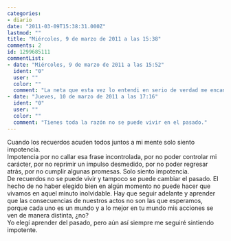 ```yaml
---
categories:
- diario
date: "2011-03-09T15:38:31.000Z"
lastmod: ""
title: "Miércoles, 9 de marzo de 2011 a las 15:38"
comments: 2
id: 1299685111
commentList:
- date: "Miércoles, 9 de marzo de 2011 a las 15:52"
  ident: "0"
  user: ""
  color: ""
  comment: "La neta que esta vez lo entendi en serio de verdad me encantó.  \n  \nPD: NO xD"
- date: "Jueves, 10 de marzo de 2011 a las 17:16"
  ident: "0"
  user: ""
  color: ""
  comment: "Tienes toda la razón no se puede vivir en el pasado."
---
```


Cuando los recuerdos acuden todos juntos a mi mente solo siento impotencia.  
Impotencia por no callar esa frase incontrolada, por no poder controlar mi carácter, por no reprimir un impulso desmedido, por no poder regresar atrás, por no cumplir algunas promesas. Solo siento impotencia.  
De recuerdos no se puede vivir y tampoco se puede cambiar el pasado. El hecho de no haber elegido bien en algún momento no puede hacer que vivamos en aquel minuto inolvidable. Hay que seguir adelante y aprender que las consecuencias de nuestros actos no son las que esperamos, porque cada uno es un mundo y a lo mejor en tu mundo mis acciones se ven de manera distinta, ¿no?  
Yo elegí aprender del pasado, pero aún así siempre me seguiré sintiendo impotente.